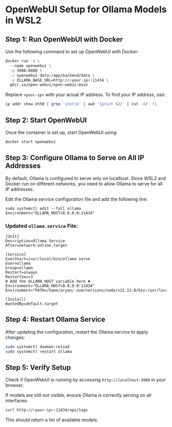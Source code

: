 # OpenWebUI Setup for Ollama Models in WSL2

## Step 1: Run OpenWebUI with Docker

Use the following command to set up OpenWebUI with Docker:

```sh
docker run -d \                                                                 
  --name openwebui \
  -p 3000:8080 \
  -v openwebui-data:/app/backend/data \
  -e OLLAMA_BASE_URL=http://<your-ip>:11434 \
  ghcr.io/open-webui/open-webui:main
```

Replace `<your-ip>` with your actual IP address. To find your IP address, use:

```sh
ip addr show eth0 | grep 'inet\b' | awk '{print $2}' | cut -d/ -f1
```

## Step 2: Start OpenWebUI

Once the container is set up, start OpenWebUI using:

```sh
docker start openwebui
```

## Step 3: Configure Ollama to Serve on All IP Addresses

By default, Ollama is configured to serve only on localhost. Since WSL2 and Docker run on different networks, you need to allow Ollama to serve for all IP addresses.

Edit the Ollama service configuration file and add the following line:

```
sudo systemctl edit --full ollama
Environment="OLLAMA_HOST=0.0.0.0:11434"
```

### Updated `ollama.service` File:

```
[Unit]
Description=Ollama Service
After=network-online.target

[Service]
ExecStart=/usr/local/bin/ollama serve
User=ollama
Group=ollama
Restart=always
RestartSec=3
# Add the OLLAMA_HOST variable here ▼
Environment="OLLAMA_HOST=0.0.0.0:11434"
Environment="PATH=/home/aryan/.nvm/versions/node/v22.13.0/bin:/usr/local/sbin:/usr/local/bin:/usr/sbin:/usr/bin:/sbin:/bin"

[Install]
WantedBy=default.target
```

## Step 4: Restart Ollama Service

After updating the configuration, restart the Ollama service to apply changes:

```sh
sudo systemctl daemon-reload
sudo systemctl restart ollama
```

## Step 5: Verify Setup

Check if OpenWebUI is running by accessing `http://localhost:3000` in your browser.

If models are still not visible, ensure Ollama is correctly serving on all interfaces:

```sh
curl http://<your-ip>:11434/api/tags
```

This should return a list of available models.

